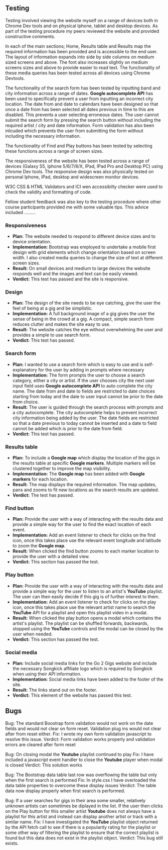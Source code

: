 ## Testing
Testing involved viewing the website myself on a range of devices both in Chrome Dev tools and on physical Iphone, tablet and desktop devices.
As part of the testing procedure my peers reviewed the website and provided constructive comments.

In each of the main sections; Home, Results table and Results map the required information has been provided and is accessible to the end user.
The layout of information expands into side by side columns on medium sized screens and above.
The font also increases slightly on medium screens sizes and above to provide easier to read text.
The functionality of these media queries has been tested across all devices using Chrome Devtools.

The functionality of the search form has been tested by inputting band and city information across a range of dates.
**Google autocomplete API** has been used to specifically prevent a user from inputting an incorrect city location.
The date from and date to calendars have been designed so that once a date from has been selected all dates previous in time to this are disabled.
This prevents a user selecting erroneous dates. The user cannot submit the search form by pressing the search button without including the required artist / city and date information.
Form validation has also been inlcuded which prevents the user from submitting the form without including the necessary information.

The functionality of Find and Play buttons has been tested by selecting these functions across a range of screen sizes.

The responsiveness of the website has been tested across a range of devices (Galaxy S5, Iphone 5/6/7/8/X, IPad, IPad Pro and Desktop PC) using Chrome Dev tools.
The responsive design was also physically tested on personal Iphone, IPad, desktop and widescreen monitor devices.

W3C CSS & HTML Validators and ICI wen accessibilty checker were used to check the validity and formatting of code.

Fellow student feedback was also key to the testing procedure where other course participants provided me with some valuable tips. This advice included ………

### Responsiveness
* **Plan:** The website needed to respond to different device sizes and to device orientation.
* **Implementation:** Bootstrap was employed to undertake a mobile first design with grid elements which change orientation based on screen width. I also created media queries to change the size of text at different screen sizes.
* **Result:** On small devices and medium to large devices the website responds well and the images and text can be easily viewed.
* **Verdict:** This test has passed and the site is responsive.

### Design
* **Plan:** The design of the site needs to be eye catching, give the user the feel of being at a gig and be simplistic.
* **Implementation:** A full background image of a gig gives the user the sense of being in the crowd at a gig. A compact, simple search form reduces clutter and makes the site easy to use.
* **Result:** The website catches the eye without overwhelming the user and provides a simple to use search form.
* **Verdict:** This test has passed.

### Search form
* **Plan:** I wanted to use a search form which is easy to use and is self-explanatory for the user by adding in prompts where necessary
* **Implementation:** The form prompts the user to choose a search category, either a city or artist. If the user chooses city the next user input field uses **Google autocomplete API** to auto complete the city name. The date from and date to fields are restricted to date choices starting from today and the date to user input cannot be prior to the date from choice.
* **Result:** The user is guided through the search process with prompts and a city autocomplete. The city autocomplete helps to prevent incorrect city information being added by the user. The date fields are restricted so that a date previous to today cannot be inserted and a date to field cannot be added which is prior to the date from field.
* **Verdict:** This test has passed.

### Results table
* **Plan:** To include a **Google map** which display the location of the gigs in the results table at specific **Google markers**. Multiple markers will be clustered together to improve the map visibility.
* **Implementation:** The **Google map** has been added with **Google markers** for each location.
* **Result:** The map displays the required information.  The map updates, pans and zooms to fit new locations as the search results are updated.
* **Verdict:** The test has passed.

### Find button
* **Plan:** Provide the user with a way of interacting with the results data and provide a simple way for the user to find the exact location of each event.
* **Implementation:** Add an event listener to check for clicks on the find icon, once this takes place use the relevant event longitude and latitude to zoom the **Google map**.
* **Result:** When clicked the find button zooms to each marker location to provide the user with a detailed view.
* **Verdict:** This section has passed the test.

### Play button
* **Plan:** Provide the user with a way of interacting with the results data and provide a simple way for the user to listen to an artist's **YouTube** playlist. The user can then easily decide if this gig is of further interest to them.
* **Implementation:** Add an event listener to check for clicks on the play icon, once this takes place use the relevant artist name to search the **YouTube** API for a playlist and open this playlist video in a modal.
* **Result:** When clicked the play button opens a modal which contains the artist's playlist. The playlist can be shuffled forwards, backwards, stopped using the **YouTube** controls and the modal can be closed by the user when needed.
* **Verdict:** This section has passed the test.

### Social media
* **Plan:** Include social media links for the Go 2 Gigs website and include the necessary Songkick affiliate logo which is required by Songkick when using their API information.
* **Implementation:** Social media links have been added to the footer of the site.
* **Result:** The links stand out on the footer.
* **Verdict:** This element of the website has passed this test.

## Bugs
Bug: The standard Boostrap form validation would not work on the date fields and would not clear on form reset. Validation plug ins would not clear after from reset either.
Fix: I wrote my own form validation javascript to resolve this issue.
Verdict: Form validation works properly and validation errors are cleared after form reset

Bug: On closing modal the **Youtube** playlist continued to play
Fix: I have included a javascript event handler to close the **Youtube** player when modal is closed
Verdict: This solution works

Bug: The Bootstrap data table last row was overflowing the table but only when the first search is performed
Fix: In style.css I have overloaded the data table properties to overcome these display issues
Verdict: The table data now display properly when first search is performed.

Bug: If a user searches for gigs in their area some smaller, relatively unknown artists can sometimes be diplayed in the list.
If the user then clicks on the Play button for this smaller artist **Youtube** does not always have a playlist for this artist and instead can display
another artist or track with a similar name.
Fix: I have investigated the **YouTube** playlist object returned by the API fetch call to see if there is a popularity rating for the playlist or some other
way of filtering the playlist to ensure that the correct playlist is found but this data does not exist in the playlist object.
Verdict: This bug still exists.
